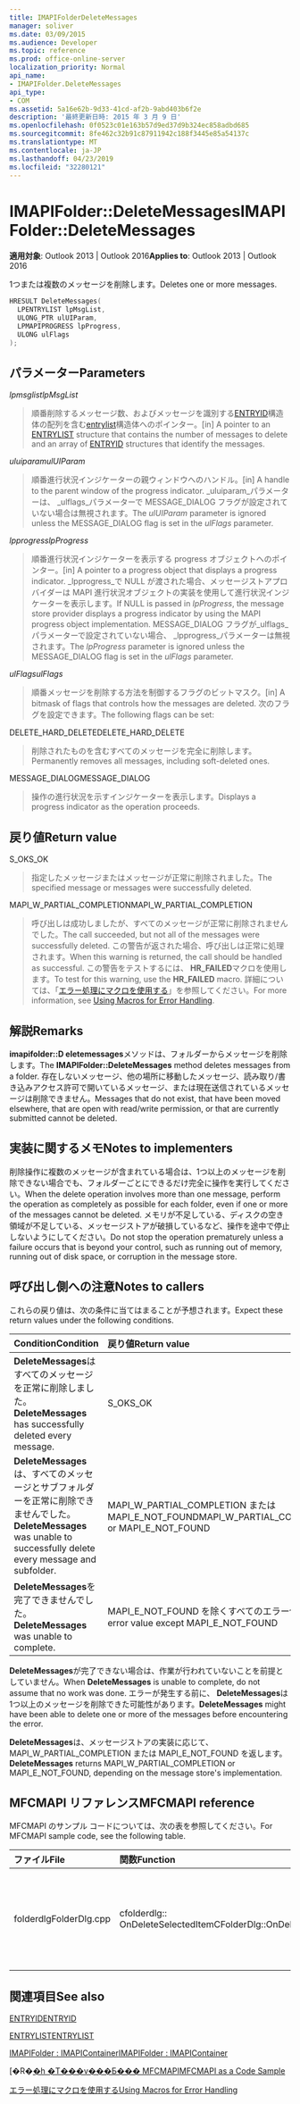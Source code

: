 ```yaml
---
title: IMAPIFolderDeleteMessages
manager: soliver
ms.date: 03/09/2015
ms.audience: Developer
ms.topic: reference
ms.prod: office-online-server
localization_priority: Normal
api_name:
- IMAPIFolder.DeleteMessages
api_type:
- COM
ms.assetid: 5a16e62b-9d33-41cd-af2b-9abd403b6f2e
description: '最終更新日時: 2015 年 3 月 9 日'
ms.openlocfilehash: 0f0523c01e163b57d9ed37d9b324ec858adbd685
ms.sourcegitcommit: 8fe462c32b91c87911942c188f3445e85a54137c
ms.translationtype: MT
ms.contentlocale: ja-JP
ms.lasthandoff: 04/23/2019
ms.locfileid: "32280121"
---
```

# <a name="imapifolderdeletemessages"></a><span data-ttu-id="ea310-103">IMAPIFolder::DeleteMessages</span><span class="sxs-lookup"><span data-stu-id="ea310-103">IMAPIFolder::DeleteMessages</span></span>

  
  
<span data-ttu-id="ea310-104">**適用対象**: Outlook 2013 | Outlook 2016</span><span class="sxs-lookup"><span data-stu-id="ea310-104">**Applies to**: Outlook 2013 | Outlook 2016</span></span> 
  
<span data-ttu-id="ea310-105">1つまたは複数のメッセージを削除します。</span><span class="sxs-lookup"><span data-stu-id="ea310-105">Deletes one or more messages.</span></span>
  
```cpp
HRESULT DeleteMessages(
  LPENTRYLIST lpMsgList,
  ULONG_PTR ulUIParam,
  LPMAPIPROGRESS lpProgress,
  ULONG ulFlags
);
```

## <a name="parameters"></a><span data-ttu-id="ea310-106">パラメーター</span><span class="sxs-lookup"><span data-stu-id="ea310-106">Parameters</span></span>

 <span data-ttu-id="ea310-107">_lpmsglist_</span><span class="sxs-lookup"><span data-stu-id="ea310-107">_lpMsgList_</span></span>
  
> <span data-ttu-id="ea310-108">順番削除するメッセージ数、およびメッセージを識別する[ENTRYID](entryid.md)構造体の配列を含む[entrylist](entrylist.md)構造体へのポインター。</span><span class="sxs-lookup"><span data-stu-id="ea310-108">[in] A pointer to an [ENTRYLIST](entrylist.md) structure that contains the number of messages to delete and an array of [ENTRYID](entryid.md) structures that identify the messages.</span></span> 
    
 <span data-ttu-id="ea310-109">_uluiparam_</span><span class="sxs-lookup"><span data-stu-id="ea310-109">_ulUIParam_</span></span>
  
> <span data-ttu-id="ea310-110">順番進行状況インジケーターの親ウィンドウへのハンドル。</span><span class="sxs-lookup"><span data-stu-id="ea310-110">[in] A handle to the parent window of the progress indicator.</span></span> <span data-ttu-id="ea310-111">_uluiparam_パラメーターは、 _ulflags_パラメーターで MESSAGE_DIALOG フラグが設定されていない場合は無視されます。</span><span class="sxs-lookup"><span data-stu-id="ea310-111">The  _ulUIParam_ parameter is ignored unless the MESSAGE_DIALOG flag is set in the  _ulFlags_ parameter.</span></span> 
    
 <span data-ttu-id="ea310-112">_lpprogress_</span><span class="sxs-lookup"><span data-stu-id="ea310-112">_lpProgress_</span></span>
  
> <span data-ttu-id="ea310-113">順番進行状況インジケーターを表示する progress オブジェクトへのポインター。</span><span class="sxs-lookup"><span data-stu-id="ea310-113">[in] A pointer to a progress object that displays a progress indicator.</span></span> <span data-ttu-id="ea310-114">_lpprogress_で NULL が渡された場合、メッセージストアプロバイダーは MAPI 進行状況オブジェクトの実装を使用して進行状況インジケーターを表示します。</span><span class="sxs-lookup"><span data-stu-id="ea310-114">If NULL is passed in  _lpProgress_, the message store provider displays a progress indicator by using the MAPI progress object implementation.</span></span> <span data-ttu-id="ea310-115">MESSAGE_DIALOG フラグが_ulflags_パラメーターで設定されていない場合、 _lpprogress_パラメーターは無視されます。</span><span class="sxs-lookup"><span data-stu-id="ea310-115">The  _lpProgress_ parameter is ignored unless the MESSAGE_DIALOG flag is set in the  _ulFlags_ parameter.</span></span> 
    
 <span data-ttu-id="ea310-116">_ulFlags_</span><span class="sxs-lookup"><span data-stu-id="ea310-116">_ulFlags_</span></span>
  
> <span data-ttu-id="ea310-117">順番メッセージを削除する方法を制御するフラグのビットマスク。</span><span class="sxs-lookup"><span data-stu-id="ea310-117">[in] A bitmask of flags that controls how the messages are deleted.</span></span> <span data-ttu-id="ea310-118">次のフラグを設定できます。</span><span class="sxs-lookup"><span data-stu-id="ea310-118">The following flags can be set:</span></span>
    
<span data-ttu-id="ea310-119">DELETE_HARD_DELETE</span><span class="sxs-lookup"><span data-stu-id="ea310-119">DELETE_HARD_DELETE</span></span>
  
> <span data-ttu-id="ea310-120">削除されたものを含むすべてのメッセージを完全に削除します。</span><span class="sxs-lookup"><span data-stu-id="ea310-120">Permanently removes all messages, including soft-deleted ones.</span></span>
    
<span data-ttu-id="ea310-121">MESSAGE_DIALOG</span><span class="sxs-lookup"><span data-stu-id="ea310-121">MESSAGE_DIALOG</span></span> 
  
> <span data-ttu-id="ea310-122">操作の進行状況を示すインジケーターを表示します。</span><span class="sxs-lookup"><span data-stu-id="ea310-122">Displays a progress indicator as the operation proceeds.</span></span>
    
## <a name="return-value"></a><span data-ttu-id="ea310-123">戻り値</span><span class="sxs-lookup"><span data-stu-id="ea310-123">Return value</span></span>

<span data-ttu-id="ea310-124">S_OK</span><span class="sxs-lookup"><span data-stu-id="ea310-124">S_OK</span></span> 
  
> <span data-ttu-id="ea310-125">指定したメッセージまたはメッセージが正常に削除されました。</span><span class="sxs-lookup"><span data-stu-id="ea310-125">The specified message or messages were successfully deleted.</span></span>
    
<span data-ttu-id="ea310-126">MAPI_W_PARTIAL_COMPLETION</span><span class="sxs-lookup"><span data-stu-id="ea310-126">MAPI_W_PARTIAL_COMPLETION</span></span> 
  
> <span data-ttu-id="ea310-127">呼び出しは成功しましたが、すべてのメッセージが正常に削除されませんでした。</span><span class="sxs-lookup"><span data-stu-id="ea310-127">The call succeeded, but not all of the messages were successfully deleted.</span></span> <span data-ttu-id="ea310-128">この警告が返された場合、呼び出しは正常に処理されます。</span><span class="sxs-lookup"><span data-stu-id="ea310-128">When this warning is returned, the call should be handled as successful.</span></span> <span data-ttu-id="ea310-129">この警告をテストするには、 **HR_FAILED**マクロを使用します。</span><span class="sxs-lookup"><span data-stu-id="ea310-129">To test for this warning, use the **HR_FAILED** macro.</span></span> <span data-ttu-id="ea310-130">詳細については、「[エラー処理にマクロを使用する](using-macros-for-error-handling.md)」を参照してください。</span><span class="sxs-lookup"><span data-stu-id="ea310-130">For more information, see [Using Macros for Error Handling](using-macros-for-error-handling.md).</span></span>
    
## <a name="remarks"></a><span data-ttu-id="ea310-131">解説</span><span class="sxs-lookup"><span data-stu-id="ea310-131">Remarks</span></span>

<span data-ttu-id="ea310-132">**imapifolder::D eletemessages**メソッドは、フォルダーからメッセージを削除します。</span><span class="sxs-lookup"><span data-stu-id="ea310-132">The **IMAPIFolder::DeleteMessages** method deletes messages from a folder.</span></span> <span data-ttu-id="ea310-133">存在しないメッセージ、他の場所に移動したメッセージ、読み取り/書き込みアクセス許可で開いているメッセージ、または現在送信されているメッセージは削除できません。</span><span class="sxs-lookup"><span data-stu-id="ea310-133">Messages that do not exist, that have been moved elsewhere, that are open with read/write permission, or that are currently submitted cannot be deleted.</span></span> 
  
## <a name="notes-to-implementers"></a><span data-ttu-id="ea310-134">実装に関するメモ</span><span class="sxs-lookup"><span data-stu-id="ea310-134">Notes to implementers</span></span>

<span data-ttu-id="ea310-135">削除操作に複数のメッセージが含まれている場合は、1つ以上のメッセージを削除できない場合でも、フォルダーごとにできるだけ完全に操作を実行してください。</span><span class="sxs-lookup"><span data-stu-id="ea310-135">When the delete operation involves more than one message, perform the operation as completely as possible for each folder, even if one or more of the messages cannot be deleted.</span></span> <span data-ttu-id="ea310-136">メモリが不足している、ディスクの空き領域が不足している、メッセージストアが破損しているなど、操作を途中で停止しないようにしてください。</span><span class="sxs-lookup"><span data-stu-id="ea310-136">Do not stop the operation prematurely unless a failure occurs that is beyond your control, such as running out of memory, running out of disk space, or corruption in the message store.</span></span>
  
## <a name="notes-to-callers"></a><span data-ttu-id="ea310-137">呼び出し側への注意</span><span class="sxs-lookup"><span data-stu-id="ea310-137">Notes to callers</span></span>

<span data-ttu-id="ea310-138">これらの戻り値は、次の条件に当てはまることが予想されます。</span><span class="sxs-lookup"><span data-stu-id="ea310-138">Expect these return values under the following conditions.</span></span>
  
|<span data-ttu-id="ea310-139">**Condition**</span><span class="sxs-lookup"><span data-stu-id="ea310-139">**Condition**</span></span>|<span data-ttu-id="ea310-140">**戻り値**</span><span class="sxs-lookup"><span data-stu-id="ea310-140">**Return value**</span></span>|
|:-----|:-----|
|<span data-ttu-id="ea310-141">**DeleteMessages**はすべてのメッセージを正常に削除しました。</span><span class="sxs-lookup"><span data-stu-id="ea310-141">**DeleteMessages** has successfully deleted every message.</span></span>  <br/> |<span data-ttu-id="ea310-142">S_OK</span><span class="sxs-lookup"><span data-stu-id="ea310-142">S_OK</span></span>  <br/> |
|<span data-ttu-id="ea310-143">**DeleteMessages**は、すべてのメッセージとサブフォルダーを正常に削除できませんでした。</span><span class="sxs-lookup"><span data-stu-id="ea310-143">**DeleteMessages** was unable to successfully delete every message and subfolder.</span></span>  <br/> |<span data-ttu-id="ea310-144">MAPI_W_PARTIAL_COMPLETION または MAPI_E_NOT_FOUND</span><span class="sxs-lookup"><span data-stu-id="ea310-144">MAPI_W_PARTIAL_COMPLETION or MAPI_E_NOT_FOUND</span></span>  <br/> |
|<span data-ttu-id="ea310-145">**DeleteMessages**を完了できませんでした。</span><span class="sxs-lookup"><span data-stu-id="ea310-145">**DeleteMessages** was unable to complete.</span></span>  <br/> |<span data-ttu-id="ea310-146">MAPI_E_NOT_FOUND を除くすべてのエラー値</span><span class="sxs-lookup"><span data-stu-id="ea310-146">Any error value except MAPI_E_NOT_FOUND</span></span>  <br/> |
   
<span data-ttu-id="ea310-147">**DeleteMessages**が完了できない場合は、作業が行われていないことを前提としていません。</span><span class="sxs-lookup"><span data-stu-id="ea310-147">When **DeleteMessages** is unable to complete, do not assume that no work was done.</span></span> <span data-ttu-id="ea310-148">エラーが発生する前に、 **DeleteMessages**は1つ以上のメッセージを削除できた可能性があります。</span><span class="sxs-lookup"><span data-stu-id="ea310-148">**DeleteMessages** might have been able to delete one or more of the messages before encountering the error.</span></span> 
  
 <span data-ttu-id="ea310-149">**DeleteMessages**は、メッセージストアの実装に応じて、MAPI_W_PARTIAL_COMPLETION または MAPI_E_NOT_FOUND を返します。</span><span class="sxs-lookup"><span data-stu-id="ea310-149">**DeleteMessages** returns MAPI_W_PARTIAL_COMPLETION or MAPI_E_NOT_FOUND, depending on the message store's implementation.</span></span> 
  
## <a name="mfcmapi-reference"></a><span data-ttu-id="ea310-150">MFCMAPI リファレンス</span><span class="sxs-lookup"><span data-stu-id="ea310-150">MFCMAPI reference</span></span>

<span data-ttu-id="ea310-151">MFCMAPI のサンプル コードについては、次の表を参照してください。</span><span class="sxs-lookup"><span data-stu-id="ea310-151">For MFCMAPI sample code, see the following table.</span></span>
  
|<span data-ttu-id="ea310-152">**ファイル**</span><span class="sxs-lookup"><span data-stu-id="ea310-152">**File**</span></span>|<span data-ttu-id="ea310-153">**関数**</span><span class="sxs-lookup"><span data-stu-id="ea310-153">**Function**</span></span>|<span data-ttu-id="ea310-154">**コメント**</span><span class="sxs-lookup"><span data-stu-id="ea310-154">**Comment**</span></span>|
|:-----|:-----|:-----|
|<span data-ttu-id="ea310-155">folderdlg</span><span class="sxs-lookup"><span data-stu-id="ea310-155">FolderDlg.cpp</span></span>  <br/> |<span data-ttu-id="ea310-156">cfolderdlg:: OnDeleteSelectedItem</span><span class="sxs-lookup"><span data-stu-id="ea310-156">CFolderDlg::OnDeleteSelectedItem</span></span>  <br/> |<span data-ttu-id="ea310-157">mfcmapi は、 **imapifolder::D eletemessages**メソッドを使用して、指定されたメッセージを削除します。</span><span class="sxs-lookup"><span data-stu-id="ea310-157">MFCMAPI uses the **IMAPIFolder::DeleteMessages** method to delete the specified messages.</span></span>  <br/> |
   
## <a name="see-also"></a><span data-ttu-id="ea310-158">関連項目</span><span class="sxs-lookup"><span data-stu-id="ea310-158">See also</span></span>



[<span data-ttu-id="ea310-159">ENTRYID</span><span class="sxs-lookup"><span data-stu-id="ea310-159">ENTRYID</span></span>](entryid.md)
  
[<span data-ttu-id="ea310-160">ENTRYLIST</span><span class="sxs-lookup"><span data-stu-id="ea310-160">ENTRYLIST</span></span>](entrylist.md)
  
[<span data-ttu-id="ea310-161">IMAPIFolder : IMAPIContainer</span><span class="sxs-lookup"><span data-stu-id="ea310-161">IMAPIFolder : IMAPIContainer</span></span>](imapifolderimapicontainer.md)


<span data-ttu-id="ea310-162">[�R�[�h �T���v���Ƃ��� MFCMAPI](mfcmapi-as-a-code-sample.md)</span><span class="sxs-lookup"><span data-stu-id="ea310-162">[MFCMAPI as a Code Sample](mfcmapi-as-a-code-sample.md)</span></span>
  
[<span data-ttu-id="ea310-163">エラー処理にマクロを使用する</span><span class="sxs-lookup"><span data-stu-id="ea310-163">Using Macros for Error Handling</span></span>](using-macros-for-error-handling.md)

